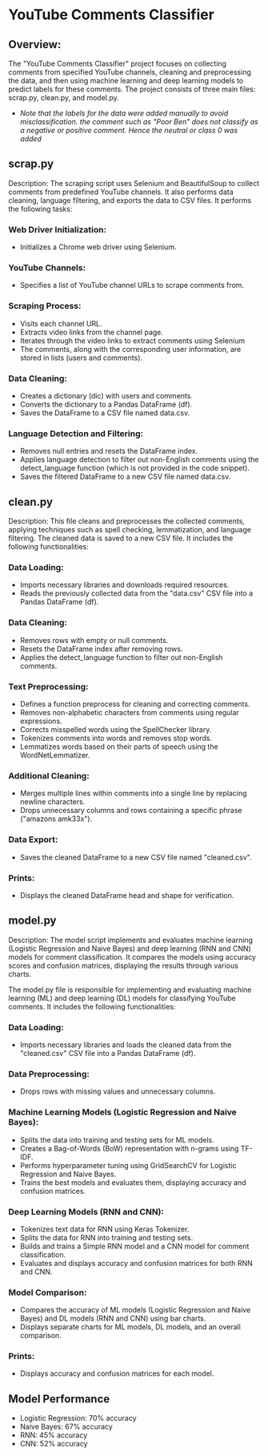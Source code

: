 # YouTube Comments Classifier

## Overview:
The "YouTube Comments Classifier" project focuses on collecting comments from specified YouTube channels, cleaning and preprocessing the data, and then using machine learning and deep learning models to predict labels for these comments. The project consists of three main files: scrap.py, clean.py, and model.py.
 - *Note that the labels for the data were added manually to avoid misclassification. the comment such as "Poor Ben" does not classify as a negative or positive comment. Hence the neutral or class 0 was added*

## scrap.py
Description: The scraping script uses Selenium and BeautifulSoup to collect comments from predefined YouTube channels. It also performs data cleaning, language filtering, and exports the data to CSV files. It performs the following tasks:

### Web Driver Initialization: 
- Initializes a Chrome web driver using Selenium.

### YouTube Channels: 
- Specifies a list of YouTube channel URLs to scrape comments from.

### Scraping Process:
- Visits each channel URL.
- Extracts video links from the channel page.
- Iterates through the video links to extract comments using Selenium
- The comments, along with the corresponding user information, are stored in lists (users and comments).

### Data Cleaning:
- Creates a dictionary (dic) with users and comments.
- Converts the dictionary to a Pandas DataFrame (df).
- Saves the DataFrame to a CSV file named data.csv.

### Language Detection and Filtering:
- Removes null entries and resets the DataFrame index.
- Applies language detection to filter out non-English comments using the detect_language function (which is not provided in the code snippet).
- Saves the filtered DataFrame to a new CSV file named data.csv.

## clean.py
Description: This file cleans and preprocesses the collected comments, applying techniques such as spell checking, lemmatization, and language filtering. The cleaned data is saved to a new CSV file. It includes the following functionalities:

### Data Loading:
- Imports necessary libraries and downloads required resources.
- Reads the previously collected data from the "data.csv" CSV file into a Pandas DataFrame (df).

### Data Cleaning:
- Removes rows with empty or null comments.
- Resets the DataFrame index after removing rows.
- Applies the detect_language function to filter out non-English comments.

### Text Preprocessing:
- Defines a function preprocess for cleaning and correcting comments.
- Removes non-alphabetic characters from comments using regular expressions.
- Corrects misspelled words using the SpellChecker library.
- Tokenizes comments into words and removes stop words.
- Lemmatizes words based on their parts of speech using the WordNetLemmatizer.

### Additional Cleaning:
- Merges multiple lines within comments into a single line by replacing newline characters.
- Drops unnecessary columns and rows containing a specific phrase ("amazons amk33x").

### Data Export:
- Saves the cleaned DataFrame to a new CSV file named "cleaned.csv".

### Prints:
- Displays the cleaned DataFrame head and shape for verification.

## model.py
Description: The model script implements and evaluates machine learning (Logistic Regression and Naive Bayes) and deep learning (RNN and CNN) models for comment classification. It compares the models using accuracy scores and confusion matrices, displaying the results through various charts.

The model.py file is responsible for implementing and evaluating machine learning (ML) and deep learning (DL) models for classifying YouTube comments. It includes the following functionalities:

### Data Loading:
- Imports necessary libraries and loads the cleaned data from the "cleaned.csv" CSV file into a Pandas DataFrame (df).

### Data Preprocessing:
- Drops rows with missing values and unnecessary columns.

### Machine Learning Models (Logistic Regression and Naive Bayes):
- Splits the data into training and testing sets for ML models.
- Creates a Bag-of-Words (BoW) representation with n-grams using TF-IDF.
- Performs hyperparameter tuning using GridSearchCV for Logistic Regression and Naive Bayes.
- Trains the best models and evaluates them, displaying accuracy and confusion matrices.

### Deep Learning Models (RNN and CNN):
- Tokenizes text data for RNN using Keras Tokenizer.
- Splits the data for RNN into training and testing sets.
- Builds and trains a Simple RNN model and a CNN model for comment classification.
- Evaluates and displays accuracy and confusion matrices for both RNN and CNN.

### Model Comparison:
- Compares the accuracy of ML models (Logistic Regression and Naive Bayes) and DL models (RNN and CNN) using bar charts.
- Displays separate charts for ML models, DL models, and an overall comparison.
### Prints:
- Displays accuracy and confusion matrices for each model.

## Model Performance
- Logistic Regression: 70% accuracy
- Naive Bayes: 67% accuracy
-  RNN: 45% accuracy
-  CNN: 52% accuracy
